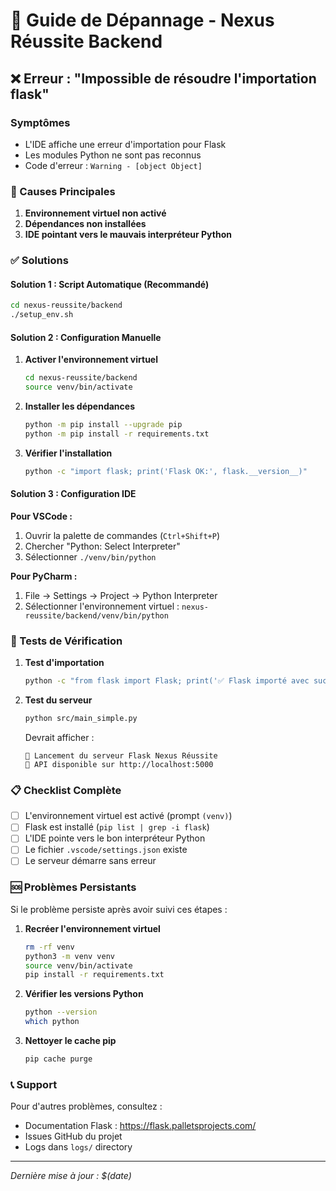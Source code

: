 # 🔧 Guide de Dépannage - Nexus Réussite Backend

## ❌ Erreur : "Impossible de résoudre l'importation flask"

### Symptômes
- L'IDE affiche une erreur d'importation pour Flask
- Les modules Python ne sont pas reconnus
- Code d'erreur : `Warning - [object Object]`

### 🎯 Causes Principales
1. **Environnement virtuel non activé**
2. **Dépendances non installées**
3. **IDE pointant vers le mauvais interpréteur Python**

### ✅ Solutions

#### Solution 1 : Script Automatique (Recommandé)
```bash
cd nexus-reussite/backend
./setup_env.sh
```

#### Solution 2 : Configuration Manuelle

1. **Activer l'environnement virtuel**
   ```bash
   cd nexus-reussite/backend
   source venv/bin/activate
   ```

2. **Installer les dépendances**
   ```bash
   python -m pip install --upgrade pip
   python -m pip install -r requirements.txt
   ```

3. **Vérifier l'installation**
   ```bash
   python -c "import flask; print('Flask OK:', flask.__version__)"
   ```

#### Solution 3 : Configuration IDE

**Pour VSCode :**
1. Ouvrir la palette de commandes (`Ctrl+Shift+P`)
2. Chercher "Python: Select Interpreter"
3. Sélectionner `./venv/bin/python`

**Pour PyCharm :**
1. File → Settings → Project → Python Interpreter
2. Sélectionner l'environnement virtuel : `nexus-reussite/backend/venv/bin/python`

### 🧪 Tests de Vérification

1. **Test d'importation**
   ```bash
   python -c "from flask import Flask; print('✅ Flask importé avec succès')"
   ```

2. **Test du serveur**
   ```bash
   python src/main_simple.py
   ```
   Devrait afficher :
   ```
   🚀 Lancement du serveur Flask Nexus Réussite
   📡 API disponible sur http://localhost:5000
   ```

### 📋 Checklist Complète

- [ ] L'environnement virtuel est activé (prompt `(venv)`)
- [ ] Flask est installé (`pip list | grep -i flask`)
- [ ] L'IDE pointe vers le bon interpréteur Python
- [ ] Le fichier `.vscode/settings.json` existe
- [ ] Le serveur démarre sans erreur

### 🆘 Problèmes Persistants

Si le problème persiste après avoir suivi ces étapes :

1. **Recréer l'environnement virtuel**
   ```bash
   rm -rf venv
   python3 -m venv venv
   source venv/bin/activate
   pip install -r requirements.txt
   ```

2. **Vérifier les versions Python**
   ```bash
   python --version
   which python
   ```

3. **Nettoyer le cache pip**
   ```bash
   pip cache purge
   ```

### 📞 Support
Pour d'autres problèmes, consultez :
- Documentation Flask : https://flask.palletsprojects.com/
- Issues GitHub du projet
- Logs dans `logs/` directory

---
*Dernière mise à jour : $(date)*

